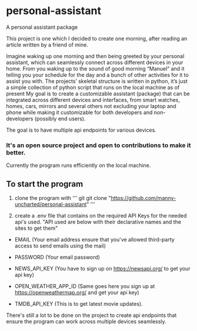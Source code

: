 # personal-assistant
A personal assistant package

This project is one which I decided to create one morning, after reading an article written by a friend of mine. 

Imagine waking up one morning and then being greeted by your personal assistant, which can seamlessly connect across different devices in your home. From you waking up to the sound of good morning “Manuel” and it telling you your schedule for the day and a bunch of other activities for it to assist you with.
The projects’ skeletal structure is written in python, it’s just a simple collection of python script that runs on the local machine as of present
My goal is to create a customizable assistant (package) that can be integrated across different devices and interfaces, from smart watches, homes, cars, mirrors and several others not excluding your laptop and phone while making it customizable for both developers and non-developers (possibly end users).

The goal is to have multiple api endpoints for various devices.

### It's an open source project and open to contributions to make it better.

Currently the program runs efficiently on the local machine. 


## To start the program 
1. clone the program with
''' git
git clone "https://github.com/manny-uncharted/personal-assistant"
'''

2. create a .env file that contains on the required API Keys for the needed api's used. 
"API used are below with their declarative names and the sites to get them"
- EMAIL (Your email address ensure that you've allowed third-party access to send emails using the mail)
- PASSWORD (Your email password)

- NEWS_API_KEY (You have to sign up on https://newsapi.org/ to get your api key)

- OPEN_WEATHER_APP_ID (Same goes here you sign up at https://openweathermap.org/ and get your api key)

- TMDB_API_KEY (This is to get latest movie updates).

There's still a lot to be done on the project to create api endpoints that ensure the program can work across multiple devices seamlessly.